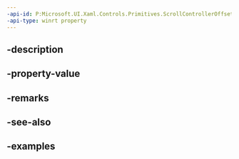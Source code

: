 ```yaml
---
-api-id: P:Microsoft.UI.Xaml.Controls.Primitives.ScrollControllerOffsetChangeWithAdditionalVelocityRequestedEventArgs.InertiaDecayRate
-api-type: winrt property
---
```


## -description

## -property-value

## -remarks

## -see-also

## -examples


